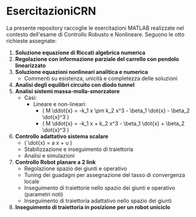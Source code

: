 # EsercitazioniCRN

La presente repository raccoglie le esercitazioni MATLAB realizzate nel contesto dell'esame di Controllo Robusto e Nonlineare. Seguono le otto richieste assegnate:

1. **Soluzione equazione di Riccati algebrica numerica**  
2. **Regolazione con informazione parziale del carrello con pendolo linearizzato**  
3. **Soluzione equazioni nonlineari analitica e numerica**
    - Commenti su esistenza, unicità e completezza delle soluzioni  
4. **Analisi degli equilibri circuito con diodo tunnel**  
5. **Analisi sistemi massa-molla-smorzatore**  
   - Casi:  
     - Lineare e non-lineari:  
       - \( M \ddot{x} = -k_1 x \pm k_2 x^3 - \beta_1 \dot{x} - \beta_2 \dot{x}^3 \)  
       - \( M \ddot{x} = -k_1 x + k_2 x^3 - \beta_1 \dot{x} + \beta_2 \dot{x}^3 \)  
6. **Controllo adattativo sistema scalare**  
   - \( \dot{x} = a x + u \)  
   - Stabilizzazione e inseguimento di traiettoria  
   - Analisi e simulazioni  
7. **Controllo Robot planare a 2 link**  
   - Regolazione spazio dei giunti e operativo  
   - Tuning dei guadagni per assegnazione del tasso di convergenza locale  
   - Inseguimento di traiettorie nello spazio dei giunti e operativo (parametri noti)  
   - Inseguimento di traiettoria adattativo nello spazio dei giunti  
8. **Inseguimento di traiettoria in posizione per un robot uniciclo** 